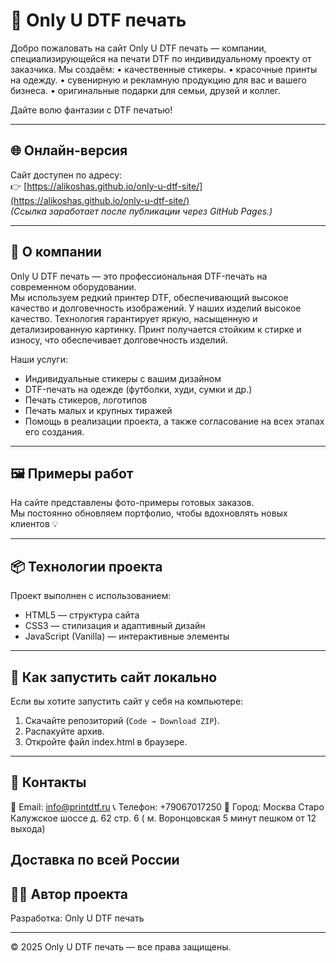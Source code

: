 # 🎨 Only U DTF печать

Добро пожаловать на сайт Only U DTF печать — компании, специализирующейся на печати DTF по индивидуальному проекту от заказчика.
Мы создаём: 
• качественные стикеры.
• красочные принты на одежду.
• сувенирную и рекламную продукцию для вас и вашего бизнеса.
• оригинальные подарки для семьи, друзей и коллег.

Дайте волю фантазии с DTF печатью!

---

## 🌐 Онлайн-версия
Сайт доступен по адресу:  
👉 [https://alikoshas.github.io/only-u-dtf-site/](https://alikoshas.github.io/only-u-dtf-site/)  
*(Ссылка заработает после публикации через GitHub Pages.)*

---

## 🧾 О компании
Only U DTF печать — это профессиональная DTF-печать на современном оборудовании.  
Мы используем редкий принтер DTF, обеспечивающий высокое качество и долговечность изображений. 
 У наших изделий высокое качество. Технология гарантирует яркую, насыщенную и детализированную картинку. Принт получается стойким к стирке и износу, что обеспечивает долговечность изделий.

Наши услуги:
- Индивидуальные стикеры с вашим дизайном  
- DTF-печать на одежде (футболки, худи, сумки и др.)  
- Печать стикеров, логотипов
- Печать малых и крупных тиражей
- Помощь в реализации проекта, а также согласование на всех этапах его создания.
---

## 🖼️ Примеры работ
На сайте представлены фото-примеры готовых заказов.  
Мы постоянно обновляем портфолио, чтобы вдохновлять новых клиентов 💡  

---

## 📦 Технологии проекта
Проект выполнен с использованием:
- HTML5 — структура сайта  
- CSS3 — стилизация и адаптивный дизайн  
- JavaScript (Vanilla) — интерактивные элементы  

---

## 🚀 Как запустить сайт локально
Если вы хотите запустить сайт у себя на компьютере:
1. Скачайте репозиторий (`Code → Download ZIP`).
2. Распакуйте архив.
3. Откройте файл index.html в браузере.

---

## 💌 Контакты
📧 Email: info@printdtf.ru
📞 Телефон: +79067017250
📍 Город: Москва Старо Калужское шоссе д. 62 стр. 6 ( м. Воронцовская 5 минут пешком от 12 выхода)

Доставка по всей России
---

## 🧑‍🎨 Автор проекта
Разработка: Only U DTF печать  

---

© 2025 Only U DTF печать — все права защищены.
